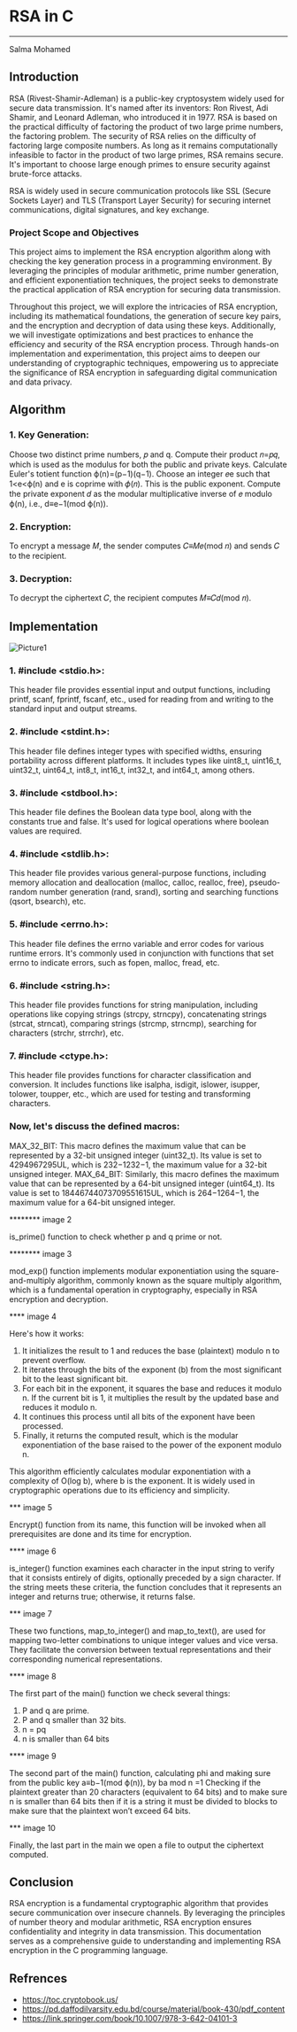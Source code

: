 # RSA in C
---
Salma Mohamed

## Introduction

RSA (Rivest-Shamir-Adleman) is a public-key cryptosystem widely used for secure data transmission. It's named after its inventors: Ron Rivest, Adi Shamir, and Leonard Adleman, who introduced it in 1977. RSA is based on the practical difficulty of factoring the product of two large prime numbers, the factoring problem.
The security of RSA relies on the difficulty of factoring large composite numbers. As long as it remains computationally infeasible to factor in the product of two large primes, RSA remains secure. It's important to choose large enough primes to ensure security against brute-force attacks.

RSA is widely used in secure communication protocols like SSL (Secure Sockets Layer) and TLS (Transport Layer Security) for securing internet communications, digital signatures, and key exchange.


### Project Scope and Objectives

This project aims to implement the RSA encryption algorithm along with checking the key generation process in a programming environment. By leveraging the principles of modular arithmetic, prime number generation, and efficient exponentiation techniques, the project seeks to demonstrate the practical application of RSA encryption for securing data transmission.

Throughout this project, we will explore the intricacies of RSA encryption, including its mathematical foundations, the generation of secure key pairs, and the encryption and decryption of data using these keys. Additionally, we will investigate optimizations and best practices to enhance the efficiency and security of the RSA encryption process.
Through hands-on implementation and experimentation, this project aims to deepen our understanding of cryptographic techniques, empowering us to appreciate the significance of RSA encryption in safeguarding digital communication and data privacy.


## Algorithm

### 1.	Key Generation:
Choose two distinct prime numbers, 𝑝 and q.
Compute their product 𝑛=𝑝𝑞, which is used as the modulus for both the public and private keys.
Calculate Euler's totient function ϕ(n)=(p−1)(q−1).
Choose an integer 𝑒e such that 1<e<ϕ(n) and e is coprime with 𝜙(𝑛). This is the public exponent.
Compute the private exponent 𝑑 as the modular multiplicative inverse of 𝑒 modulo ϕ(n), i.e., d≡e−1(mod ϕ(n)).
### 2.	Encryption:
To encrypt a message 𝑀, the sender computes 𝐶≡𝑀𝑒(mod 𝑛) and sends 𝐶 to the recipient.
### 3.	Decryption:
To decrypt the ciphertext 𝐶, the recipient computes 𝑀≡𝐶𝑑(mod 𝑛).


## Implementation

![Picture1](https://github.com/SalmaMohamed31/RSA-in-C/assets/121355154/7e92ec7b-a652-4870-b70d-b0de22eea06f)

### 1.	#include <stdio.h>:
This header file provides essential input and output functions, including printf, scanf, fprintf, fscanf, etc., used for reading from and writing to the standard input and output streams.
### 2.	#include <stdint.h>:
This header file defines integer types with specified widths, ensuring portability across different platforms. It includes types like uint8_t, uint16_t, uint32_t, uint64_t, int8_t, int16_t, int32_t, and int64_t, among others.
### 3.	#include <stdbool.h>:
This header file defines the Boolean data type bool, along with the constants true and false. It's used for logical operations where boolean values are required.
### 4.	#include <stdlib.h>:
This header file provides various general-purpose functions, including memory allocation and deallocation (malloc, calloc, realloc, free), pseudo-random number generation (rand, srand), sorting and searching functions (qsort, bsearch), etc.
### 5.	#include <errno.h>:
This header file defines the errno variable and error codes for various runtime errors. It's commonly used in conjunction with functions that set errno to indicate errors, such as fopen, malloc, fread, etc.
### 6.	#include <string.h>:
This header file provides functions for string manipulation, including operations like copying strings (strcpy, strncpy), concatenating strings (strcat, strncat), comparing strings (strcmp, strncmp), searching for characters (strchr, strrchr), etc.
### 7.	#include <ctype.h>:
This header file provides functions for character classification and conversion. It includes functions like isalpha, isdigit, islower, isupper, tolower, toupper, etc., which are used for testing and transforming characters.

### Now, let's discuss the defined macros:
MAX_32_BIT: This macro defines the maximum value that can be represented by a 32-bit unsigned integer (uint32_t). Its value is set to 4294967295UL, which is 232−1232−1, the maximum value for a 32-bit unsigned integer.
MAX_64_BIT: Similarly, this macro defines the maximum value that can be represented by a 64-bit unsigned integer (uint64_t). Its value is set to 18446744073709551615UL, which is 264−1264−1, the maximum value for a 64-bit unsigned integer.


******** image 2

is_prime() function to check whether p and q prime or not.

******** image 3

mod_exp() function implements modular exponentiation using the square-and-multiply algorithm, commonly known as the square multiply algorithm, which is a fundamental operation in cryptography, especially in RSA encryption and decryption.

**** image 4

Here's how it works:

1.	It initializes the result to 1 and reduces the base (plaintext) modulo n to prevent overflow.
2.	It iterates through the bits of the exponent (b) from the most significant bit to the least significant bit.
3.	For each bit in the exponent, it squares the base and reduces it modulo n. If the current bit is 1, it multiplies the result by the updated base and reduces it modulo n.
4.	It continues this process until all bits of the exponent have been processed.
5.	Finally, it returns the computed result, which is the modular exponentiation of the base raised to the power of the exponent modulo n.

This algorithm efficiently calculates modular exponentiation with a complexity of O(log b), where b is the exponent. It is widely used in cryptographic operations due to its efficiency and simplicity.


*** image 5


Encrypt() function from its name, this function will be invoked when all prerequisites are done and its time for encryption.


**** image 6

is_integer() function examines each character in the input string to verify that it consists entirely of digits, optionally preceded by a sign character. If the string meets these criteria, the function concludes that it represents an integer and returns true; otherwise, it returns false.


*** image 7

These two functions, map_to_integer() and map_to_text(), are used for mapping two-letter combinations to unique integer values and vice versa. They facilitate the conversion between textual representations and their corresponding numerical representations.


**** image 8

The first part of the main() function we check several things:
1.	P and q are prime.
2.	P and q smaller than 32 bits.
3.	n = pq
4.	n is smaller than 64 bits


**** image 9

The second part of the main() function, calculating phi and making sure from the public key a≡b−1(mod ϕ(n)), by ba mod n =1
Checking if the plaintext greater than 20 characters (equivalent to 64 bits) and to make sure n is smaller than 64 bits then if it is a string it must be divided to blocks to make sure that the plaintext won’t exceed 64 bits.


*** image 10


Finally, the last part in the main we open a file to output the ciphertext computed.



## Conclusion

RSA encryption is a fundamental cryptographic algorithm that provides secure communication over insecure channels. By leveraging the principles of number theory and modular arithmetic, RSA encryption ensures confidentiality and integrity in data transmission. This documentation serves as a comprehensive guide to understanding and implementing RSA encryption in the C programming language.


## Refrences
-	https://toc.cryptobook.us/
-	https://pd.daffodilvarsity.edu.bd/course/material/book-430/pdf_content
-	https://link.springer.com/book/10.1007/978-3-642-04101-3
